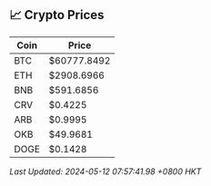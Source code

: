 ## 📈 Crypto Prices

| Coin | Price |
| ---- | ----- |
| BTC | $60777.8492 |
| ETH | $2908.6966 |
| BNB | $591.6856 |
| CRV | $0.4225 |
| ARB | $0.9995 |
| OKB | $49.9681 |
| DOGE | $0.1428 |

_Last Updated: 2024-05-12 07:57:41.98 +0800 HKT_